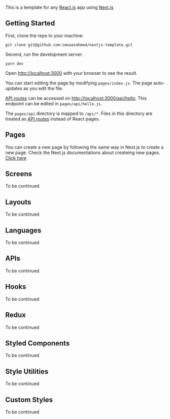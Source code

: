 This is a template for any [React.js](https://reactjs.org/) app using [Next.js](https://nextjs.org/)

## Getting Started

First, clone the repo to your machine:

    git clone git@github.com:imoaazahmed/nextjs-template.git

Secend, run the development server:

    yarn dev

Open [http://localhost:3000](http://localhost:3000/) with your browser to see the result.

You can start editing the page by modifying  `pages/index.js`. The page auto-updates as you edit the file.

[API routes](https://nextjs.org/docs/api-routes/introduction)  can be accessed on  [http://localhost:3000/api/hello](http://localhost:3000/api/hello). This endpoint can be edited in  `pages/api/hello.js`.

The  `pages/api`  directory is mapped to  `/api/*`. Files in this directory are treated as  [API routes](https://nextjs.org/docs/api-routes/introduction)  instead of React pages.

## Pages

You can create a new page by following the same way in Next.js to create a new page.
Check the Next.js documentations about createing new pages. [Click here](https://nextjs.org/docs/basic-features/pages)

## Screens

To be continued

## Layouts

To be continued

## Languages

To be continued

## APIs

To be continued

## Hooks

To be continued

## Redux

To be continued

## Styled Components

To be continued

## Style Utilities

To be continued

## Custom Styles

To be continued
